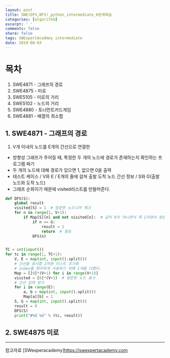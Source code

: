 ```yaml
---
layout: post
title: SWE(DFS,BFS)_python_intermediate_6문제복습
categories: [algorithm]
excerpt: ' '
comments: false
share: false
tags: SWExpertAcadmey intermediate
date: 2019-08-03
---
```


# 목차

1. SWE4871 - 그래프의 경로
2. SWE4875 - 미로
3. SWE5105 - 미로의 거리
4. SWE5102 - 노드의 거리
5. SWE4880 - 토너먼트카드게임
6. SWE4881 - 배열의 최소합

## 1. SWE4871 - 그래프의 경로

1. V개 이내의 노드를 E개의 간선으로 연결한

- 방향성 그래프가 주어질 때, 특정한 두 개의 노드에 경로가 존재하는지 확인하는 프로그램 짜기
- 두 개의 노드에 대해 경로가 있으면 1, 없으면 0을 출력
- 테스트 케이스 / V와 E / E개의 줄에 걸쳐 출발 도착 노드 간선 정보 / S와 G(출발 노드와 도착 노드)
- 그래프 순회이기 때문에 visited리스트를 만들어준다.

```python
def DFS(S):
    global result
    visited[S] = 1  # 방문한 노드니까 체크
    for n in range(1, V+1):
        if Map[S][n] and not visited[n]:  # 값이 0이 아니면서 즉 1이면서 방문하지 않은 노드라면
            if n == G:
                result = 1
                return  # 종료
            DFS(n)


TC = int(input())
for tc in range(1, TC+1):
    V, E = map(int, input().split())
    # 간선을 표시할 2차원 리스트 초기화
    # index를 편리하게 사용하기 위해 1개를 더했다.
    Map = [[0]*(V+1) for i in range(V+1)]
    visited = [0]*(V+1)  # 방문한 노드 표시
    # 간선 입력 받기
    for i in range(E):
        a, b = map(int, input().split())
        Map[a][b] = 1
    S, G = map(int, input().split())
    result = 0
    DFS(S)
    print("#%d %d" % (tc, result))

```

## 2. SWE4875 미로

---

참고자료
[SWexperacademy]<https://swexpertacademy.com>
